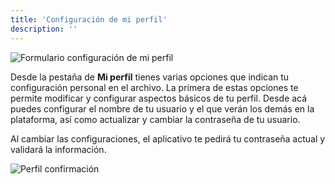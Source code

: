 ```yaml
---
title: 'Configuración de mi perfil'
description: ''
---
```


![Formulario configuración de mi perfil](/archihub.github.io/imagenes/perfil_config.png)

Desde la pestaña de __Mi perfil__ tienes varias opciones que indican tu configuración personal en el archivo. La primera de estas opciones te permite modificar y configurar aspectos básicos de tu perfil. Desde acá puedes configurar el nombre de tu usuario y el que verán los demás en la plataforma, así como actualizar y cambiar la contraseña de tu usuario.

Al cambiar las configuraciones, el aplicativo te pedirá tu contraseña actual y validará la información.

![Perfil confirmación](/archihub.github.io/imagenes/perfil_config_aceptar.png)